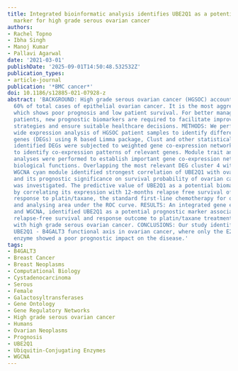 ```yaml
---
title: Integrated bioinformatic analysis identifies UBE2Q1 as a potential prognostic
  marker for high grade serous ovarian cancer
authors:
- Rachel Topno
- Ibha Singh
- Manoj Kumar
- Pallavi Agarwal
date: '2021-03-01'
publishDate: '2025-09-01T14:50:48.532532Z'
publication_types:
- article-journal
publication: '*BMC cancer*'
doi: 10.1186/s12885-021-07928-z
abstract: 'BACKGROUND: High grade serous ovarian cancer (HGSOC) accounts for nearly
  60% of total cases of epithelial ovarian cancer. It is the most aggressive subtype,
  which shows poor prognosis and low patient survival. For better management of HGSOC
  patients, new prognostic biomarkers are required to facilitate improved treatment
  strategies and ensure suitable healthcare decisions. METHODS: We performed genome
  wide expression analysis of HGSOC patient samples to identify differentially expressed
  genes (DEGs) using R based Limma package, Clust and other statistical tools. The
  identified DEGs were subjected to weighted gene co-expression network analysis (WGCNA)
  to identify co-expression patterns of relevant genes. Module trait and gene ontology
  analyses were performed to establish important gene co-expression networks and their
  biological functions. Overlapping the most relevant DEG cluster 4 with prominent
  WGCNA cyan module identified strongest correlation of UBE2Q1 with ovarian cancer
  and its prognostic significance on survival probability of ovarian cancer patients
  was investigated. The predictive value of UBE2Q1 as a potential biomarker was analysed
  by correlating its expression with 12-months relapse free survival of patients in
  response to platin/taxane, the standard first-line chemotherapy for ovarian cancer,
  and analysing area under the ROC curve. RESULTS: An integrated gene expression analysis
  and WGCNA, identified UBE2Q1 as a potential prognostic marker associated with poor
  relapse-free survival and response outcome to platin/taxane treatment of patients
  with high grade serous ovarian cancer. CONCLUSIONS: Our study identifies a potential
  UBE2Q1 - B4GALT3 functional axis in ovarian cancer, where only the E2 conjugating
  enzyme showed a poor prognostic impact on the disease.'
tags:
- B4GALT3
- Breast Cancer
- Breast Neoplasms
- Computational Biology
- Cystadenocarcinoma
- Serous
- Female
- Galactosyltransferases
- Gene Ontology
- Gene Regulatory Networks
- High grade serous ovarian cancer
- Humans
- Ovarian Neoplasms
- Prognosis
- UBE2Q1
- Ubiquitin-Conjugating Enzymes
- WGCNA
---
```

